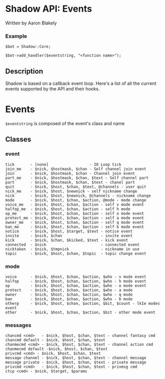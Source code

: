 # Shadow API: Events

Written by Aaron Blakely

### Example
    $bot = Shadow::Core;

    $bot->add_handler($eventstring, "<function name>");

## Description
Shadow is based on a callback event loop. Here's a list of all the current events supported by the API and their hooks.

# Events
`$eventstring` is composed of the event's class and name

## Classes
### event
    tick       - [none]                  - IO Loop tick 
    join_me    - $nick, $hostmask, $chan - Self channel join event
    join       - $nick, $hostmask, $chan - Channel join event
    part_me    - $nick, $hostmask, $chan, $text - Self channel part
    part       - $nick, $hostmask, $chan, $text - chanel part
    quit       - $nick, $host, $chan, $text, @channels - user quit
    nick_me    - $nick, $host, $newnick - self nickname change
    nick       - $nick, $host, $newnick, @channels - nickname change
    mode       - $nick, $host, $chan, $action, @mode - mode change
    voice_me   - $nick, $host, $chan, $action - self v mode event
    halfop_me  - $nick, $host, $chan, $action - self h mode
    op_me      - $nick, $host, $chan, $action - self o mode event
    protect_me - $nick, $host, $chan, $action - self a mode event
    owner_me   - $nick, $host, $chan, $action - self q mode event
    ban_me     - $nick, $host, $chan, $action - self b mode event
    notice     - $nick, $host, $target, $text - notice event
    invite     - $nick, $chan                 - invite event
    kick       - $nick, $chan, $kicked, $text - kick event
    connected  - $nick                        - connected event
    nicktaken  - $nick, $tmpnick              - nickname in use
    topic      - $nick, $host, $chan, $topic  - topic change event

### mode
    voice      - $nick, $host, $chan, $action, $who - v mode event
    halfop     - $nick, $host, $chan, $action, $who - h mode event
    op         - $nick, $host, $chan, $action, $who - o mode event
    protect    - $nick, $host, $chan, $action, $who - a mode
    owner      - $nick, $host, $chan, $action, $who - q mode
    ban        - $nick, $host, $chan, $action, $who - b mode
    otherp     - $nick, $host, $chan, $action, $bit, $count - lkIe modes event
    other      - $nick, $host, $chan, $action, $bit - other mode event

### messages
    chancmd <cmd>   - $nick, $host, $chan, $text - channel fantasy cmd
    chancmd default - $nick, $host, $chan, $text
    chanmecmd <cmd> - $nick, $host, $chan, $text - channel action cmd
    chanmecmd default -$nick, $host, $chan, $text
    privcmd <cmd> - $nick, $host, $chan, $text
    message channel - $nick, $host, $chan, $text - channel message
    message private - $nick, $host, $chan, $text - private message
    privcmd <cmd>   - $nick, $host, $chan, $text - privmsg cmd
    ctcp <cmd> - $nick, $target, $params
